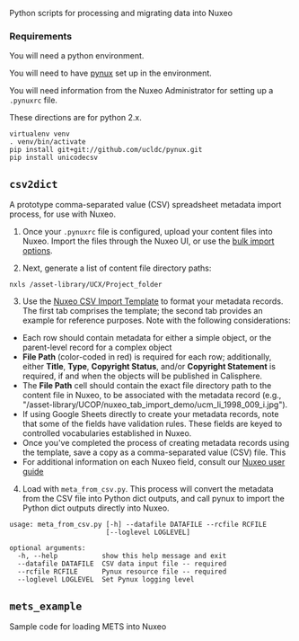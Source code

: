 Python scripts for processing and migrating data into Nuxeo

### Requirements

You will need a python environment.

You will need to have <a href="https://github.com/ucldc/pynux">pynux</a> set up in the environment.

You will need information from the Nuxeo Administrator for setting up a `.pynuxrc` file.

These directions are for python 2.x.

```
virtualenv venv
. venv/bin/activate
pip install git+git://github.com/ucldc/pynux.git
pip install unicodecsv
```

## `csv2dict`
A prototype comma-separated value (CSV) spreadsheet metadata import process, for use with Nuxeo.

1) Once your `.pynuxrc` file is configured, upload your content files into Nuxeo.  Import the files through the Nuxeo UI, or use the <a href="https://registry.cdlib.org/documentation/docs/dams/bulk-import/">bulk import options</a>.

2) Next, generate a list of content file directory paths:
```
nxls /asset-library/UCX/Project_folder
```

3) Use the <a href="https://docs.google.com/spreadsheets/d/1JFiLA2eE6O2KDtSl3nHGpNU7zGP8Sk4p60GqOZtnUoM/edit#gid=0">Nuxeo CSV Import Template</a> to format your metadata records. The first tab comprises the template; the second tab provides an example for reference purposes.  Note with the following considerations:

* Each row should contain metadata for either a simple object, or the parent-level record for a complex object
* <b>File Path</b> (color-coded in red) is required for each row; additionally, either <b>Title</b>, <b>Type</b>, <b>Copyright Status</b>, and/or <b>Copyright Statement</b> is required, if and when the objects will be published in Calisphere.
* The <b>File Path</b> cell should contain the exact file directory path to the content file in Nuxeo, to be associated with the metadata record (e.g., "/asset-library/UCOP/nuxeo_tab_import_demo/ucm_li_1998_009_i.jpg").
* If using Google Sheets directly to create your metadata records, note that some of the fields have validation rules.  These fields are keyed to controlled vocabularies established in Nuxeo.
* Once you've completed the process of creating metadata records using the template, save a copy as a comma-separated value (CSV) file. This 
* For additional information on each Nuxeo field, consult our <a href="https://registry.cdlib.org/documentation/docs/dams/metadata-model/">Nuxeo user guide</a>

4) Load with `meta_from_csv.py`. This process will convert the metadata from the CSV file into Python dict outputs, and call pynux to import the Python dict outputs directly into Nuxeo.

```
usage: meta_from_csv.py [-h] --datafile DATAFILE --rcfile RCFILE
                        [--loglevel LOGLEVEL]

optional arguments:
  -h, --help           show this help message and exit
  --datafile DATAFILE  CSV data input file -- required
  --rcfile RCFILE      Pynux resource file -- required
  --loglevel LOGLEVEL  Set Pynux logging level
```


## `mets_example`
Sample code for loading METS into Nuxeo
